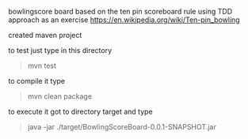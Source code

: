 bowlingscore board based on the ten pin scoreboard rule using TDD approach as an exercise
https://en.wikipedia.org/wiki/Ten-pin_bowling

created maven project 

to test just type in this directory
> mvn test

to compile it type
> mvn clean package

to execute it got to directory target and type
> java -jar ./target/BowlingScoreBoard-0.0.1-SNAPSHOT.jar 
